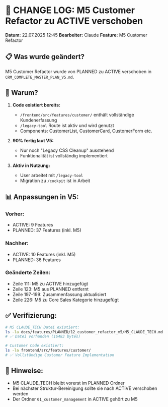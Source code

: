 # 🔄 CHANGE LOG: M5 Customer Refactor zu ACTIVE verschoben

**Datum:** 22.07.2025 12:45
**Bearbeiter:** Claude
**Feature:** M5 Customer Refactor

## 📋 Was wurde geändert?

M5 Customer Refactor wurde von PLANNED zu ACTIVE verschoben in `CRM_COMPLETE_MASTER_PLAN_V5.md`.

## 🎯 Warum?

1. **Code existiert bereits:**
   - `/frontend/src/features/customer/` enthält vollständige Kundenerfassung
   - `/legacy-tool` Route ist aktiv und wird genutzt
   - Components: CustomerList, CustomerCard, CustomerForm etc.

2. **90% fertig laut V5:**
   - Nur noch "Legacy CSS Cleanup" ausstehend
   - Funktionalität ist vollständig implementiert

3. **Aktiv in Nutzung:**
   - User arbeitet mit `/legacy-tool`
   - Migration zu `/cockpit` ist in Arbeit

## 📊 Anpassungen in V5:

### Vorher:
- ACTIVE: 9 Features
- PLANNED: 37 Features (inkl. M5)

### Nachher:
- ACTIVE: 10 Features (inkl. M5)
- PLANNED: 36 Features

### Geänderte Zeilen:
- Zeile 111: M5 zu ACTIVE hinzugefügt
- Zeile 123: M5 aus PLANNED entfernt
- Zeile 197-199: Zusammenfassung aktualisiert
- Zeile 226: M5 zu Core Sales Kategorie hinzugefügt

## ✅ Verifizierung:

```bash
# M5 CLAUDE_TECH Datei existiert:
ls -la docs/features/PLANNED/12_customer_refactor_m5/M5_CLAUDE_TECH.md
# ✅ Datei vorhanden (16483 bytes)

# Customer Code existiert:
ls -la frontend/src/features/customer/
# ✅ Vollständige Customer Feature Implementation
```

## 📝 Hinweise:

- M5 CLAUDE_TECH bleibt vorerst im PLANNED Ordner
- Bei nächster Struktur-Bereinigung sollte sie nach ACTIVE verschoben werden
- Der Ordner `01_customer_management` in ACTIVE gehört zu M5
